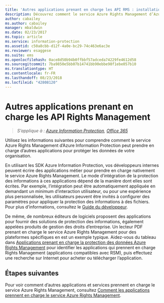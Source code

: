 ```yaml
---
title: 'Autres applications prenant en charge les API RMS : installation et configuration - AIP'
description: Découvrez comment le service Azure Rights Management d’Azure Information Protection peut prendre en charge d’autres applications pour protéger les données de votre organisation.
author: cabailey
ms.author: cabailey
manager: mbaldwin
ms.date: 02/23/2017
ms.topic: article
ms.service: information-protection
ms.assetid: c50a8cbb-d12f-4a0e-bc29-74c463e6ac3e
ms.reviewer: esaggese
ms.suite: ems
ms.openlocfilehash: 0ace8d50b94b0ffbbf57adceda74229fe4612d58
ms.sourcegitcommit: 7ba9850e5bb07b14741bb90ebbe98f1ebe057b10
ms.translationtype: HT
ms.contentlocale: fr-FR
ms.lasthandoff: 08/23/2018
ms.locfileid: "42808120"
---
```

# <a name="other-applications-that-support-the-rights-management-apis"></a>Autres applications prenant en charge les API Rights Management

>*S’applique à : [Azure Information Protection](https://azure.microsoft.com/pricing/details/information-protection), [Office 365](http://download.microsoft.com/download/E/C/F/ECF42E71-4EC0-48FF-AA00-577AC14D5B5C/Azure_Information_Protection_licensing_datasheet_EN-US.pdf)*

Utilisez les informations suivantes pour comprendre comment le service Azure Rights Management d’Azure Information Protection peut prendre en charge d’autres applications pour protéger les données de votre organisation.

En utilisant les SDK Azure Information Protection, vos développeurs internes peuvent écrire des applications métier pour prendre en charge nativement le service Azure Rights Management. Le mode d’intégration de la protection des informations à ces applications dépend de la manière dont elles sont écrites. Par exemple, l’intégration peut être automatiquement appliquée en demandant un minimum d’interaction utilisateur, ou pour une expérience plus personnalisée, les utilisateurs peuvent être invités à configurer des paramètres pour appliquer la protection des informations à des fichiers. Pour plus d’informations, consultez le [Guide du développeur](./develop/developers-guide.md).

De même, de nombreux éditeurs de logiciels proposent des applications pour fournir des solutions de protection des informations, également appelées produits de gestion des droits d’entreprise. Un lecteur PDF prenant en charge le service Azure Rights Management pour des plateformes spécifiques en est un exemple typique. Aidez-vous du tableau dans [Applications prenant en charge la protection des données Azure Rights Management](./requirements-applications.md) pour identifier les applications qui prennent en charge Rights Management (applications compatibles avec RSM), puis effectuez une recherche sur Internet pour acheter ou télécharger l’application.

## <a name="next-steps"></a>Étapes suivantes

Pour voir comment d’autres applications et services prennent en charge le service Azure Rights Management, consultez [Comment les applications prennent en charge le service Azure Rights Management](applications-support.md).

